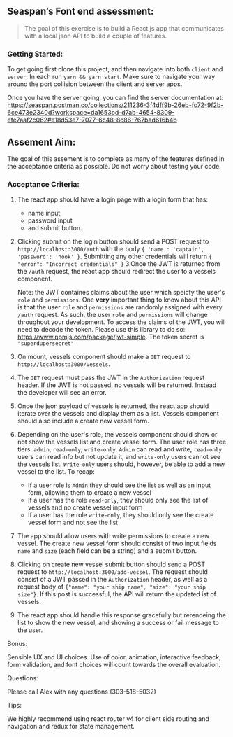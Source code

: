 ## Seaspan’s Font end assessment:

> The goal of this exercise is to build a React.js app that communicates with a local json API to build a couple of features.

### Getting Started:

To get going first clone this project, and then navigate into both `client` and `server`. In each run `yarn && yarn start`. Make sure to navigate your way around the port collision between the client and server apps.

Once you have the server going, you can find the server documentation at: https://seaspan.postman.co/collections/211236-3f4dff9b-26eb-fc72-9f2b-6ce473e2340d?workspace=da1653bd-d7ab-4654-8309-efe7aaf2c062#e18d53e7-7077-6c48-8c86-767bad616b4b

## Assement Aim:

The goal of this assement is to complete as many of the features defined in the acceptance criteria as possible. Do not worry about testing your code.

### Acceptance Criteria:
1. The react app should have a login page with a login form that has: 
	- name input, 
	- password input
	- and submit button.
2. Clicking submit on the login button should send a POST request to `http://localhost:3000/auth` with the body `{ 'name': 'captain', 'password': 'hook' }`. Submitting any other credentials will return `{ "error": "Incorrect credentials" }`
3.Once the JWT is returned from the `/auth` request, the react app should redirect the user to a vessels component. 

	Note: the JWT containes claims about the user which speicfy the user's `role` and `permissions`. One **very** important thing to know about this API is that the user `role` and `permissions` are randomly assigned with every `/auth` request. As such, the user `role` and `permissions` will change throughout your development. To access the claims of the JWT, you will need to decode the token. Please use this library to do so: https://www.npmjs.com/package/jwt-simple. The token secret is `"superdupersecret"`

4. On mount, vessels component should make a `GET` request to `http://localhost:3000/vessels`. 
5. The `GET` request must pass the JWT in the `Authorization` request header. If the JWT is not passed, no vessels will be returned. Instead the developer will see an error.
6. Once the json payload of vessels is returned, the react app should iterate over the vessels and display them as a list. Vessels component should also include a create new vessel form.
7. Depending on the user's role, the vessels component should show or not show the vessels list and create vessel form. The user role has three tiers: `admin`, `read-only`, `write-only`. `Admin` can read and write, `read-only` users can read info but not update it, and `write-only` users cannot see the vessels list. `Write-only` users should, however, be able to add a new vessel to the list. To recap:
	- If a user role is `Admin` they should see the list as well as an input form, allowing them to create a new vessel
	- If a user has the role `read-only`, they should only see the list of vessels and no create vessel input form
	- If a user has the role `write-only`, they should only see the create vessel form and not see the list
8. The app should allow users with write permissions to create a new vessel. The create new vessel form should consist of two input fields `name` and `size` (each field can be a string) and a submit button. 
9. Clicking on create new vessel submit button should send a POST request to `http://localhost:3000/add-vessel`. The request should consist of a JWT passed in the `Authorization` header, as well as a request body of `{"name": "your ship name", "size": "your ship size"}`. If this post is successful, the API will return the updated ist of vessels.
10. The react app should handle this response gracefully but rerendeing the list to show the new vessel, and showing a success or fail message to the user.

Bonus:

Sensible UX and UI choices. Use of color, animation, interactive feedback, form validation, and font choices will count towards the overall evaluation. 

Questions: 

Please call Alex with any questions (303-518-5032)

Tips:

We highly recommend using react router v4 for client side routing and navigation and redux for state management.